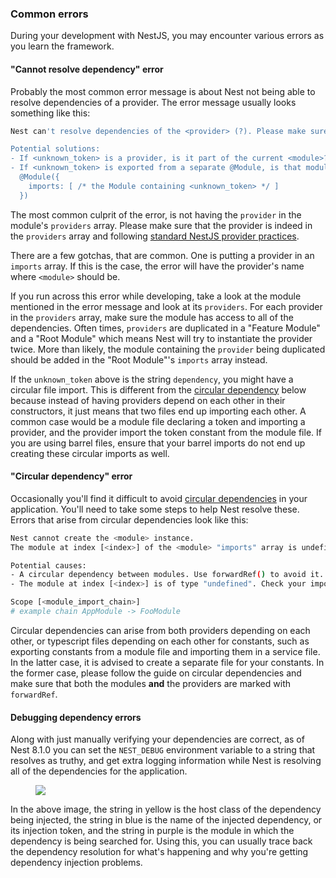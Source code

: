 ### Common errors

During your development with NestJS, you may encounter various errors as you learn the framework.

#### "Cannot resolve dependency" error

Probably the most common error message is about Nest not being able to resolve dependencies of a provider. The error message usually looks something like this:

```bash
Nest can't resolve dependencies of the <provider> (?). Please make sure that the argument <unknown_token> at index [<index>] is available in the <module> context.

Potential solutions:
- If <unknown_token> is a provider, is it part of the current <module>?
- If <unknown_token> is exported from a separate @Module, is that module imported within <module>?
  @Module({
    imports: [ /* the Module containing <unknown_token> */ ]
  })
```


The most common culprit of the error, is not having the `provider` in the module's `providers` array. Please make sure that the provider is indeed in the `providers` array and following [standard NestJS provider practices](/fundamentals/custom-providers#di-fundamentals).

There are a few gotchas, that are common. One is putting a provider in an `imports` array. If this is the case, the error will have the provider's name where `<module>` should be.

If you run across this error while developing, take a look at the module mentioned in the error message and look at its `providers`. For each provider in the `providers` array, make sure the module has access to all of the dependencies. Often times, `providers` are duplicated in a "Feature Module" and a "Root Module" which means Nest will try to instantiate the provider twice. More than likely, the module containing the `provider` being duplicated should be added in the "Root Module"'s `imports` array instead.

If the `unknown_token` above is the string `dependency`, you might have a circular file import. This is different from the [circular dependency](./errors.md#circular-dependency-error) below because instead of  having providers depend on each other in their constructors, it just means that two files end up importing each other. A common case would be a module file declaring a token and importing a provider, and the provider import the token constant from the module file. If you are using barrel files, ensure that your barrel imports do not end up creating these circular imports as well.

#### "Circular dependency" error

Occasionally you'll find it difficult to avoid [circular dependencies](/fundamentals/circular-dependency) in your application. You'll need to take some steps to help Nest resolve these. Errors that arise from circular dependencies look like this:

```bash
Nest cannot create the <module> instance.
The module at index [<index>] of the <module> "imports" array is undefined.

Potential causes:
- A circular dependency between modules. Use forwardRef() to avoid it. Read more: https://docs.nestjs.com/fundamentals/circular-dependency
- The module at index [<index>] is of type "undefined". Check your import statements and the type of the module.

Scope [<module_import_chain>]
# example chain AppModule -> FooModule
```

Circular dependencies can arise from both providers depending on each other, or typescript files depending on each other for constants, such as exporting constants from a module file and importing them in a service file. In the latter case, it is advised to create a separate file for your constants. In the former case, please follow the guide on circular dependencies and make sure that both the modules **and** the providers are marked with `forwardRef`.

#### Debugging dependency errors

Along with just manually verifying your dependencies are correct, as of Nest 8.1.0 you can set the `NEST_DEBUG` environment variable to a string that resolves as truthy, and get extra logging information while Nest is resolving all of the dependencies for the application. 

<figure><img src="/assets/injector_logs.png" /></figure>

In the above image, the string in yellow is the host class of the dependency being injected, the string in blue is the name of the injected dependency, or its injection token, and the string in purple is the module in which the dependency is being searched for. Using this, you can usually trace back the dependency resolution for what's happening and why you're getting dependency injection problems.
